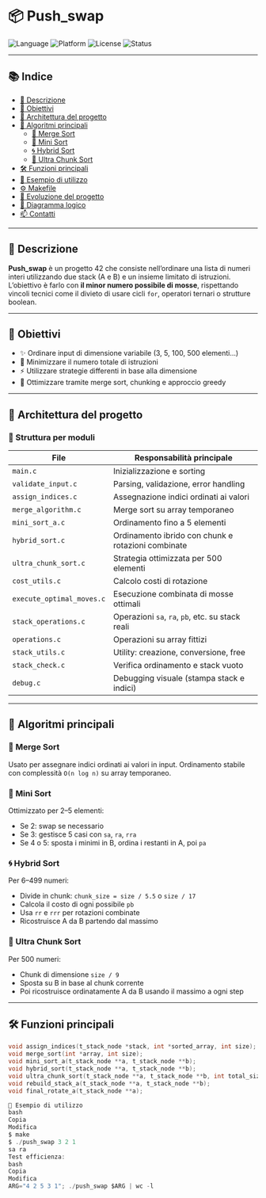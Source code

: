 # 📦 Push_swap

![Language](https://img.shields.io/badge/language-C-blue)
![Platform](https://img.shields.io/badge/platform-Linux%20%7C%20Unix-lightgrey)
![License](https://img.shields.io/badge/license-42%20Project-informational)
![Status](https://img.shields.io/badge/status-Completed-brightgreen)

---

## 📚 Indice

- [📖 Descrizione](#descrizione)
- [🎯 Obiettivi](#obiettivi)
- [🧩 Architettura del progetto](#architettura-del-progetto)
- [🔎 Algoritmi principali](#algoritmi-principali)
  - [🧠 Merge Sort](#merge-sort)
  - [🔧 Mini Sort](#mini-sort)
  - [🌀 Hybrid Sort](#hybrid-sort)
  - [🚀 Ultra Chunk Sort](#ultra-chunk-sort)
- [🛠️ Funzioni principali](#funzioni-principali)
- [🧪 Esempio di utilizzo](#esempio-di-utilizzo)
- [⚙️ Makefile](#makefile)
- [🧵 Evoluzione del progetto](#evoluzione-del-progetto)
- [🧭 Diagramma logico](#diagramma-logico)
- [📫 Contatti](#contatti)

---

## 📖 Descrizione

**Push_swap** è un progetto 42 che consiste nell’ordinare una lista di numeri interi utilizzando due stack (A e B) e un insieme limitato di istruzioni. L’obiettivo è farlo con **il minor numero possibile di mosse**, rispettando vincoli tecnici come il divieto di usare cicli `for`, operatori ternari o strutture boolean.

---

## 🎯 Obiettivi

- ✨ Ordinare input di dimensione variabile (3, 5, 100, 500 elementi…)
- 🔁 Minimizzare il numero totale di istruzioni
- ⚡ Utilizzare strategie differenti in base alla dimensione
- 🧠 Ottimizzare tramite merge sort, chunking e approccio greedy

---

## 🧩 Architettura del progetto

### 📂 Struttura per moduli

| File                   | Responsabilità principale                                      |
|------------------------|---------------------------------------------------------------|
| `main.c`               | Inizializzazione e sorting                                    |
| `validate_input.c`     | Parsing, validazione, error handling                          |
| `assign_indices.c`     | Assegnazione indici ordinati ai valori                        |
| `merge_algorithm.c`    | Merge sort su array temporaneo                                |
| `mini_sort_a.c`        | Ordinamento fino a 5 elementi                                 |
| `hybrid_sort.c`        | Ordinamento ibrido con chunk e rotazioni combinate            |
| `ultra_chunk_sort.c`   | Strategia ottimizzata per 500 elementi                        |
| `cost_utils.c`         | Calcolo costi di rotazione                                    |
| `execute_optimal_moves.c` | Esecuzione combinata di mosse ottimali                   |
| `stack_operations.c`   | Operazioni `sa`, `ra`, `pb`, etc. su stack reali              |
| `operations.c`         | Operazioni su array fittizi                                   |
| `stack_utils.c`        | Utility: creazione, conversione, free                         |
| `stack_check.c`        | Verifica ordinamento e stack vuoto                            |
| `debug.c`              | Debugging visuale (stampa stack e indici)                     |

---

## 🔎 Algoritmi principali

### 🧠 Merge Sort

Usato per assegnare indici ordinati ai valori in input. Ordinamento stabile con complessità `O(n log n)` su array temporaneo.

### 🔧 Mini Sort

Ottimizzato per 2–5 elementi:
- Se 2: swap se necessario
- Se 3: gestisce 5 casi con `sa`, `ra`, `rra`
- Se 4 o 5: sposta i minimi in B, ordina i restanti in A, poi `pa`

### 🌀 Hybrid Sort

Per 6–499 numeri:
- Divide in chunk: `chunk_size = size / 5.5` o `size / 17`
- Calcola il costo di ogni possibile `pb`
- Usa `rr` e `rrr` per rotazioni combinate
- Ricostruisce A da B partendo dal massimo

### 🚀 Ultra Chunk Sort

Per 500 numeri:
- Chunk di dimensione `size / 9`
- Sposta su B in base al chunk corrente
- Poi ricostruisce ordinatamente A da B usando il massimo a ogni step

---

## 🛠️ Funzioni principali

```c
void assign_indices(t_stack_node *stack, int *sorted_array, int size);
void merge_sort(int *array, int size);
void mini_sort_a(t_stack_node **a, t_stack_node **b);
void hybrid_sort(t_stack_node **a, t_stack_node **b);
void ultra_chunk_sort(t_stack_node **a, t_stack_node **b, int total_size);
void rebuild_stack_a(t_stack_node **a, t_stack_node **b);
void final_rotate_a(t_stack_node **a);

🧪 Esempio di utilizzo
bash
Copia
Modifica
$ make
$ ./push_swap 3 2 1
sa ra
Test efficienza:
bash
Copia
Modifica
ARG="4 2 5 3 1"; ./push_swap $ARG | wc -l
